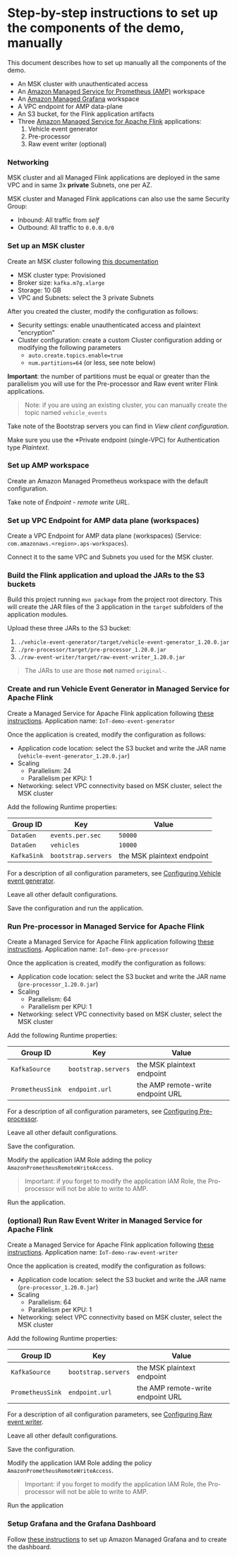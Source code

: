 # Step-by-step instructions to set up the components of the demo, manually

This document describes how to set up manually all the components of the demo.

* An MSK cluster with unauthenticated access
* An [Amazon Managed Service for Prometheus (AMP)](https://aws.amazon.com/prometheus/) workspace
* An [Amazon Managed Grafana](https://aws.amazon.com/grafana/) workspace
* A VPC endpoint for AMP data-plane
* An S3 bucket, for the Flink application artifacts
* Three [Amazon Managed Service for Apache Flink](https://aws.amazon.com/managed-service-apache-flink/) applications:
  1. Vehicle event generator
  2. Pre-processor
  3. Raw event writer (optional)

### Networking

MSK cluster and all Managed Flink applications are deployed in the same VPC and in same 3x **private** Subnets, one per AZ.

MSK cluster and Managed Flink applications can also use the same Security Group:
* Inbound: All traffic from *self*
* Outbound: All traffic to `0.0.0.0/0`

### Set up an MSK cluster

Create an MSK cluster following [this documentation](https://docs.aws.amazon.com/msk/latest/developerguide/create-cluster.html)

* MSK cluster type: Provisioned
* Broker size: `kafka.m7g.xlarge`
* Storage: 10 GB
* VPC and Subnets: select the 3 private Subnets

After you created the cluster, modify the configuration as follows:
* Security settings: enable unauthenticated access and plaintext "encryption"
* Cluster configuration: create a custom Cluster configuration adding or modifying the following parameters
    * `auto.create.topics.enable=true`
    * `num.partitions=64` (or less, see note below)

**Important**: the number of partitions must be equal or greater than the parallelism you will use for the Pre-processor
and Raw event writer Flink applications.

> Note: if you are using an existing cluster, you can manually create the topic named `vehicle_events`

Take note of the Bootstrap servers you can find in *View client configuration*.

Make sure you use the *Private endpoint (single-VPC) for Authentication type *Plaintext*.

### Set up AMP workspace

Create an Amazon Managed Prometheus workspace with the default configuration.

Take note of *Endpoint - remote write URL*.

### Set up VPC Endpoint for AMP data plane (workspaces)

Create a VPC Endpoint for AMP data plane (workspaces) (Service: `com.amazonaws.<region>.aps-workspaces`).

Connect it to the same VPC and Subnets you used for the MSK cluster.

### Build the Flink application and upload the JARs to the S3 buckets

Build this project running `mvn package` from the project root directory. This will create the JAR files of
the 3 application in the `target` subfolders of the application modules.

Upload these three JARs to the S3 bucket:
1. `./vehicle-event-generator/target/vehicle-event-generator_1.20.0.jar`
2. `./pre-processor/target/pre-processor_1.20.0.jar`
3. `./raw-event-writer/target/raw-event-writer_1.20.0.jar`

> The JARs to use are those **not** named `original-`.



### Create and run Vehicle Event Generator in Managed Service for Apache Flink

Create a Managed Service for Apache Flink application following [these instructions](https://docs.aws.amazon.com/managed-flink/latest/java/how-creating-apps.html).
Application name: `IoT-demo-event-generator`

Once the application is created, modify the configuration as follows:
* Application code location: select the S3 bucket and write the JAR name (`vehicle-event-generator_1.20.0.jar`)
* Scaling
    * Parallelism: 24
    * Parallelism per KPU: 1
* Networking: select VPC connectivity based on MSK cluster, select the MSK cluster

Add the following Runtime properties:

| Group ID    | Key                  | Value                      |
|-------------|----------------------|----------------------------|
| `DataGen`   | `events.per.sec`     | `50000`                    |
| `DataGen`   | `vehicles`           | `10000`                    |
| `KafkaSink` | `bootstrap.servers`  | the MSK plaintext endpoint |

For a description of all configuration parameters, see [Configuring Vehicle event generator](../README.md#configuring-vehicle-event-generator).

Leave all other default configurations.

Save the configuration and run the application.

### Run Pre-processor in Managed Service for Apache Flink

Create a Managed Service for Apache Flink application following [these instructions](https://docs.aws.amazon.com/managed-flink/latest/java/how-creating-apps.html).
Application name: `IoT-demo-pre-processor`

Once the application is created, modify the configuration as follows:
* Application code location: select the S3 bucket and write the JAR name (`pre-processor_1.20.0.jar`)
* Scaling
    * Parallelism: 64
    * Parallelism per KPU: 1
* Networking: select VPC connectivity based on MSK cluster, select the MSK cluster

Add the following Runtime properties:

| Group ID         | Key                 | Value                             |
|------------------|---------------------|-----------------------------------|
| `KafkaSource`    | `bootstrap.servers` | the MSK plaintext endpoint        |
| `PrometheusSink` | `endpoint.url`      | the AMP remote-write endpoint URL |

For a description of all configuration parameters, see [Configuring Pre-processor](../README.md#configuring-pre-processor).

Leave all other default configurations.

Save the configuration.

Modify the application IAM Role adding the policy `AmazonPrometheusRemoteWriteAccess`.

> Important: if you forget to modify the application IAM Role, the Pro-processor will not be able to write to AMP.

Run the application.


### (optional) Run Raw Event Writer in Managed Service for Apache Flink


Create a Managed Service for Apache Flink application following [these instructions](https://docs.aws.amazon.com/managed-flink/latest/java/how-creating-apps.html).
Application name: `IoT-demo-raw-event-writer`

Once the application is created, modify the configuration as follows:
* Application code location: select the S3 bucket and write the JAR name (`pre-processor_1.20.0.jar`)
* Scaling
    * Parallelism: 64
    * Parallelism per KPU: 1
* Networking: select VPC connectivity based on MSK cluster, select the MSK cluster

Add the following Runtime properties:

| Group ID         | Key                 | Value                             |
|------------------|---------------------|-----------------------------------|
| `KafkaSource`    | `bootstrap.servers` | the MSK plaintext endpoint        |
| `PrometheusSink` | `endpoint.url`      | the AMP remote-write endpoint URL |

For a description of all configuration parameters, see [Configuring Raw event writer](../README.md#configuring-raw-event-writer).

Leave all other default configurations.

Save the configuration.

Modify the application IAM Role adding the policy `AmazonPrometheusRemoteWriteAccess`.

> Important: if you forget to modify the application IAM Role, the Pro-processor will not be able to write to AMP.

Run the application

### Setup Grafana and the Grafana Dashboard

Follow [these instructions](grafana-setup.md) to set up Amazon Managed Grafana and to create the dashboard.
